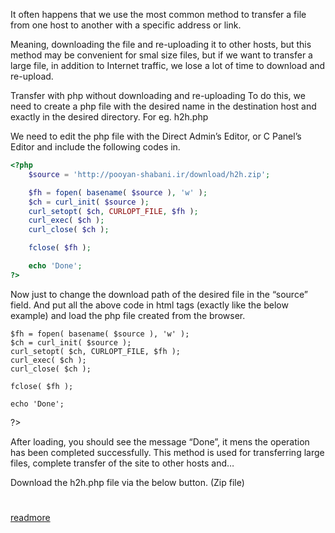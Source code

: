 
It often happens that we use the most common method to transfer a file from one host to another with a specific address or link.

Meaning, downloading the file and re-uploading it to other hosts, but this method may be convenient for smal size files, but if we want to transfer a large file, in addition to Internet traffic, we lose a lot of time to download and re-upload.

Transfer with php without downloading and re-uploading
To do this, we need to create a php file with the desired name in the destination host and exactly in the desired directory.
For eg. h2h.php

We need to edit the php file with the Direct Admin’s Editor, or C Panel’s Editor and include the following codes in. 

```php
<?php
	$source = 'http://pooyan-shabani.ir/download/h2h.zip';

	$fh = fopen( basename( $source ), 'w' );
	$ch = curl_init( $source );
	curl_setopt( $ch, CURLOPT_FILE, $fh );
	curl_exec( $ch );
	curl_close( $ch );

	fclose( $fh );

	echo 'Done';
?>
```

Now just to change the download path of the desired file in the “source” field. And put all the above code in html tags (exactly like the below example) and load the php file created from the browser.

<html lang="en">
<head>
	<meta charset="UTF-8">
	<title>Pooyan H2H</title>
</head>
<body>
<?php
	$source = 'http://pooyan-shabani.ir/download/h2h.zip';

	$fh = fopen( basename( $source ), 'w' );
	$ch = curl_init( $source );
	curl_setopt( $ch, CURLOPT_FILE, $fh );
	curl_exec( $ch );
	curl_close( $ch );

	fclose( $fh );

	echo 'Done';
?>
</body>
</html>

After loading, you should see the message “Done”, it mens the operation has been completed successfully.
This method is used for transferring large files, complete transfer of the site to other hosts and…

Download the h2h.php file via the below button. (Zip file)

#
[readmore](https://pooyan-shabani.ir/tricks/transfer-files-to-another-without-downloading/)
